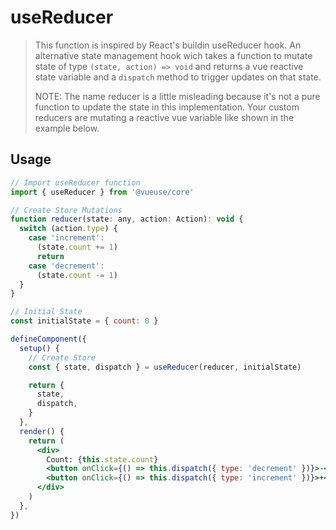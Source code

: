 # useReducer

> This function is inspired by React's buildin useReducer hook. An alternative state management hook wich takes a function to mutate state of type `(state, action) => void` and returns a vue reactive state variable and a `dispatch` method to trigger updates on that state.
>
> NOTE: The name reducer is a little misleading because it's not a pure function to update the state in this implementation. Your custom reducers are mutating a reactive vue variable like shown in the example below.


## Usage

```jsx
// Import useReducer function
import { useReducer } from '@vueuse/core'

// Create Store Mutations
function reducer(state: any, action: Action): void {
  switch (action.type) {
    case 'increment':
      (state.count += 1)
      return
    case 'decrement':
      (state.count -= 1)
  }
}

// Initial State
const initialState = { count: 0 }

defineComponent({
  setup() {
    // Create Store
    const { state, dispatch } = useReducer(reducer, initialState)

    return {
      state,
      dispatch,
    }
  },
  render() {
    return (
      <div>
        Count: {this.state.count}
        <button onClick={() => this.dispatch({ type: 'decrement' })}>-</button>
        <button onClick={() => this.dispatch({ type: 'increment' })}>+</button>
      </div>
    )
  },
})
```
